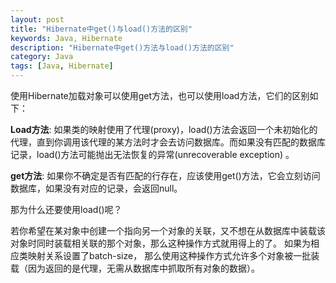 ```yaml
---
layout: post
title: "Hibernate中get()与load()方法的区别"
keywords: Java, Hibernate
description: "Hibernate中get()方法与load()方法的区别"
category: Java
tags: [Java, Hibernate]
---
```

使用Hibernate加载对象可以使用get方法，也可以使用load方法，它们的区别如下： 

**Load方法**: 如果类的映射使用了代理(proxy)，load()方法会返回一个未初始化的代理，直到你调用该代理的某方法时才会去访问数据库。而如果没有匹配的数据库记录，load()方法可能抛出无法恢复的异常(unrecoverable exception) 。  

**get方法**: 如果你不确定是否有匹配的行存在，应该使用get()方法，它会立刻访问数据库，如果没有对应的记录，会返回null。 

那为什么还要使用load()呢？ 

若你希望在某对象中创建一个指向另一个对象的关联，又不想在从数据库中装载该对象时同时装载相关联的那个对象，那么这种操作方式就用得上的了。 如果为相应类映射关系设置了batch-size， 那么使用这种操作方式允许多个对象被一批装载（因为返回的是代理，无需从数据库中抓取所有对象的数据）。